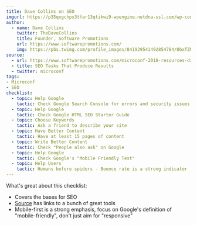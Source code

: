 ```yaml
---
title: Dave Collins on SEO
imgurl: https://p35qxgchpx3tfar13qtikwi9-wpengine.netdna-ssl.com/wp-content/uploads/2018/05/Dave-Collins-stage-1700x700.jpg
author:
  - name: Dave Collins
    twitter: TheDaveCollins
    title: Founder, Software Promotions
    url: https://www.softwarepromotions.com/
    img: https://pbs.twimg.com/profile_images/841929541492854784/0bxTZMfZ.jpg
source:
  - url: https://www.softwarepromotions.com/microconf-2018-resources-dave-collins/
  - title: SEO Tasks That Produce Results
  - twitter: microconf
tags:
- Microconf
- SEO
checklist:
  - topic: Help Google
    tactic: Check Google Search Console for errors and security issues
  - topic: Help Google
    tactic: Check Google HTML SEO Starter Guide
  - topic: Choose Keywords
    tactic: Ask a friend to describe your site
  - topic: Have Better Content
    tactic: Have at least 15 pages of content
  - topic: Write Better Content
    tactic: Check "People also ask" on Google
  - topic: Help Google
    tactic: Check Google's "Mobile Friendly Test"
  - topic: Help Users
    tactic: Humans before spiders - Bounce rate is a strong indicator
---
```


What's great about this checklist:

* Covers the bases for SEO
* [Source](https://www.softwarepromotions.com/microconf-2018-resources-dave-collins/) has links to a bunch of great tools
* Mobile-first is a strong emphasis, focus on Google's definition of "mobile-friendly", don't just aim for "responsive"
